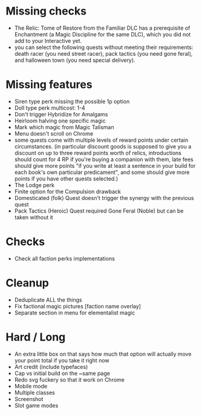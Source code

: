 # Missing checks
- The Relic: Tome of Restore from the Familiar DLC has a prerequisite of Enchantment (a Magic Discipline for the same DLC), which you did not add to your Interactive yet.
- you can select the following quests without meeting their requirements: death racer (you need street racer), pack tactics (you need gone feral), and halloween town (you need special delivery).

# Missing features
- Siren type perk missing the possible 1p option
- Doll type perk multicost: 1-4
- Don't trigger Hybridize for Amalgams
- Heirloom halving one specific magic
- Mark which magic from Magic Talisman
- Menu doesn't scroll on Chrome
- some quests come with multiple levels of reward points under certain circumstances. (in particular discount goods is supposed to give you a discount on up to three reward points worth of relics, introductions should count for 4 RP if you're buying a companion with them, late fees should give more points "if you write at least a sentence in your build for each book's own particular predicament", and some should give more points if you have other quests selected.)
- The Lodge perk
- Finite option for the Compulsion drawback
- Domesticated (folk) Quest doesn't trigger the synergy with the previous quest
- Pack Tactics (Heroic) Quest required Gone Feral (Noble) but can be taken without it

# Checks
- Check all faction perks implementations

# Cleanup
- Deduplicate ALL the things
- Fix factional magic pictures [faction name overlay]
- Separate section in menu for elementalist magic

# Hard / Long
- An extra little box on that says how much that option will actually move your point total if you take it right now
- Art credit (include typefaces)
- Cap vs initial build on the ~same page
- Redo svg fuckery so that it work on Chrome
- Mobile mode
- Multiple classes
- Screenshot
- Slot game modes